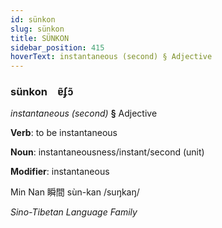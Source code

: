 ```yaml
---
id: sünkon
slug: sünkon
title: SÜNKON
sidebar_position: 415
hoverText: instantaneous (second) § Adjective
---
```


### sünkon&emsp;<span kind="abugida">ɐ̃ʄɔ̃</span>

*instantaneous (second)* **§** Adjective

**Verb**: to be instantaneous

**Noun**: instantaneousness/instant/second (unit)

**Modifier**: instantaneous

Min Nan 瞬間 sùn-kan /suŋkaŋ/

*Sino-Tibetan Language Family*